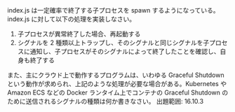 index.js は一定確率で終了する子プロセスを spawn するようになっている。index.js に対して以下の処理を実装しなさい。

1. 子プロセスが異常終了した場合、再起動する
2. シグナルを 2 種類以上トラップし、そのシグナルと同じシグナルを子プロセスに通知し、子プロセスがそのシグナルによって終了したことを確認し、自身も終了する

また、主にクラウド上で動作するプログラムは、いわゆる Graceful Shutdown という動作が求められ、上記のような処理が必要な場合がある。Kubernetes や Amazon ECS などの Docker ランタイム上でコンテナの Graceful Shutdown のために送信されるシグナルの種類は何か書きなさい。
出題範囲: 16.10.3
